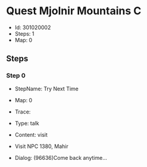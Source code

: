 # Quest Mjolnir Mountains C

- Id: 301020002
- Steps: 1
- Map: 0

## Steps

### Step 0
- StepName:  Try Next Time
- Map:  0
- Trace:  
- Type:  talk
- Content:  visit
- Visit NPC 1380, Mahir

- Dialog: (96636)Come back anytime...


